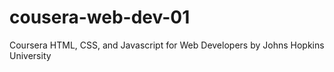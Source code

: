 # cousera-web-dev-01
Coursera HTML, CSS, and Javascript for Web Developers by Johns Hopkins University

